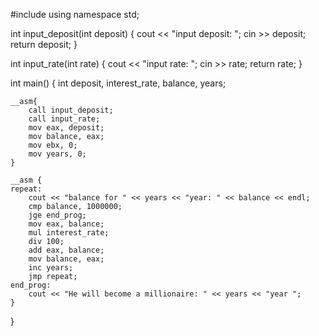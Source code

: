 #include <iostream>
using namespace std;

int input_deposit(int deposit) {
    cout << "input deposit: ";
    cin >> deposit;
    return deposit;
}

int input_rate(int rate) {
    cout << "input rate: ";
    cin >> rate;
    return rate;
}


int main()
{
    int deposit, interest_rate, balance, years;

    __asm{
        call input_deposit;
        call input_rate;
        mov eax, deposit;
        mov balance, eax;
        mov ebx, 0;
        mov years, 0;
    }

    __asm {
    repeat:
        cout << "balance for " << years << "year: " << balance << endl;
        cmp balance, 1000000;
        jge end_prog;
        mov eax, balance;
        mul interest_rate;
        div 100;
        add eax, balance;
        mov balance, eax;
        inc years;
        jmp repeat;
    end_prog:
        cout << "He will become a millionaire: " << years << "year ";
    }
}
